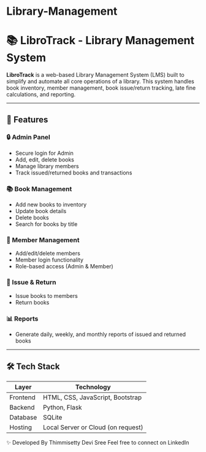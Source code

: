# Library-Management
# 📚 LibroTrack - Library Management System

**LibroTrack** is a web-based Library Management System (LMS) built to simplify and automate all core operations of a library. This system handles book inventory, member management, book issue/return tracking, late fine calculations, and reporting.

---

## 🚀 Features

### 🔒 Admin Panel
- Secure login for Admin
- Add, edit, delete books
- Manage library members
- Track issued/returned books and transactions

### 📚 Book Management
- Add new books to inventory
- Update book details
- Delete books
- Search for books by title

### 👥 Member Management
- Add/edit/delete members
- Member login functionality
- Role-based access (Admin & Member)

### 🔄 Issue & Return
- Issue books to members
- Return books


### 📊 Reports
- Generate daily, weekly, and monthly reports of issued and returned books

---

## 🛠️ Tech Stack

| Layer       | Technology                  |
|-------------|-----------------------------|
| Frontend    | HTML, CSS, JavaScript, Bootstrap |
| Backend     | Python, Flask               |
| Database    | SQLite                      |
| Hosting     | Local Server or Cloud (on request) |

✨ Developed By
  Thimmisetty Devi Sree
  Feel free to connect on LinkedIn
  

